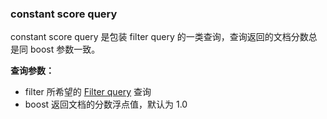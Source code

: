 ### constant score query

constant score query 是包装 filter query 的一类查询，查询返回的文档分数总是同 boost 参数一致。

**查询参数：**

- filter 所希望的 [Filter query](https://www.elastic.co/guide/en/elasticsearch/reference/current/query-dsl-bool-query.html) 查询
- boost 返回文档的分数浮点值，默认为 1.0
